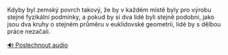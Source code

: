 
Kdyby byl zemský povrch takový, že by v každém místě byly pro výrobu stejné fyzikální podmínky, a pokud by si dva lidé byli stejně podobni, jako jsou dva kruhy o stejném průměru v euklidovské geometrii, lidé by s dělbou práce nezačali.

[🔊 Poslechnout audio](/data/7-paragraphs/audio/chapter_36/para_011-Kdyby-byl-zemsk-povrch-takov-e-by-v-kadm-ms.mp3)
